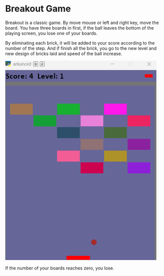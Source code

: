 # Breakout Game
Breakout is a classic game. By move mouse or left and right key, move the board.
You have three boards in first, if the ball leaves the bottom of the playing screen, you lose one of your boards.

By eliminating each brick, it will be added to your score according to the number of the step. And if finish all the brick, you go to the new level and new design of bricks laid and speed of the ball increase.


![breakout](https://raw.githubusercontent.com/Farokhlagha/PyGame/main/PyGame16_Breakout%2CPong/Breakout/breakout.png)

If the number of your boards reaches zero, you lose.
